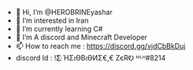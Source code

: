 - 👋 Hi, I’m @HEROBRINEyashar
- 👀 I’m interested in Iran
- 🌱 I’m currently learning C#
- 💞️ I’m A discord and Minecraft Developer
- 📫 How to reach me : https://discord.gg/vjdCbBkDuj
- discord Id :  !Σ҉        ΉΣɩӨBɩӨИΣ€,€ ZєRᎧ ᴹᴸᴴ#8214

<!---
HEROBRINEyashar/HEROBRINEyashar is a ✨ special ✨ repository because its `README.md` (this file) appears on your GitHub profile.
You can click the Preview link to take a look at your changes.
--->
